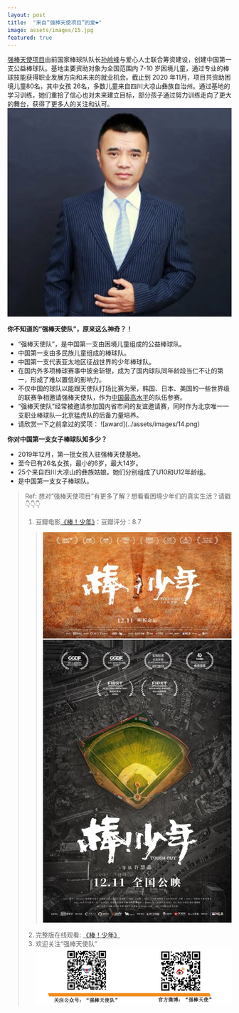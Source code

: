 ```yaml
---
layout: post
title:  "来自“强棒天使项目”的爱❤️"
image: assets/images/15.jpg
featured: true
---
```

[强棒天使项目](https://baike.baidu.com/item/%E5%BC%BA%E6%A3%92%E5%A4%A9%E4%BD%BF%E9%A1%B9%E7%9B%AE/53242363)由前国家棒球队队长[孙岭峰](https://baike.baidu.com/item/%E5%AD%99%E5%B2%AD%E5%B3%B0)与爱心人士联合筹资建设，创建中国第一支公益棒球队。基地主要资助对象为全国范围内 7-10 岁困境儿童，通过专业的棒球技能获得职业发展方向和未来的就业机会。截止到 2020 年11月，项目共资助困境儿童80名，其中女孩 26名，多数儿童来自四川大凉山彝族自治州。通过基地的学习训练，她们重拾了信心也对未来建立目标，部分孩子通过努力训练走向了更大的舞台，获得了更多人的关注和认可。
![sunlingfeng](../assets/images/14.png) 

**你不知道的“强棒天使队”，原来这么神奇？！**
+ “强棒天使队”，是中国第一支由困境儿童组成的公益棒球队。
+ 中国第一支由多民族儿童组成的棒球队。
+ 中国第一支代表亚太地区征战世界的少年棒球队。
+ 在国内外多项棒球赛事中披金斩银，成为了国内球队同年龄段当仁不让的第一，形成了难以置信的影响力。
+ 不仅中国的球队以能跟天使队打场比赛为荣，韩国、日本、美国的一些世界级的联赛争相邀请强棒天使队，作为<u>中国最高水平</u>的队伍参赛。
+ “强棒天使队”经常被邀请参加国内省市间的友谊邀请赛，同时作为北京唯一一支职业棒球队—北京猛虎队的后备力量培养。
+ 请欣赏一下之前拿过的奖项：
![award](../assets/images/14.png）

**你对中国第一支女子棒球队知多少？**
* 2019年12月，第一批女孩入驻强棒天使基地。
* 至今已有26名女孩，最小的6岁，最大14岁。
* 25个来自四川大凉山的彝族姑娘。她们分别组成了U10和U12年龄组。
* 是中国第一支女子棒球队。

> Ref: 想对“强棒天使项目”有更多了解？想看看困境少年们的真实生活？请戳👇👇👇
> 1. 豆瓣电影[《棒！少年》](https://movie.douban.com/subject/34930862/)：豆瓣评分：8.7
> > ![movie1](../assets/images/15.jpg)
> > ![movie2](../assets/images/16.png)
> 2. 完整版在线观看: [《棒！少年》](https://www.iqiyi.com/v_21qpuwqny8o.html)
> 3. 欢迎关注“强棒天使队”
> ![attention](../assets/images/13.png)
